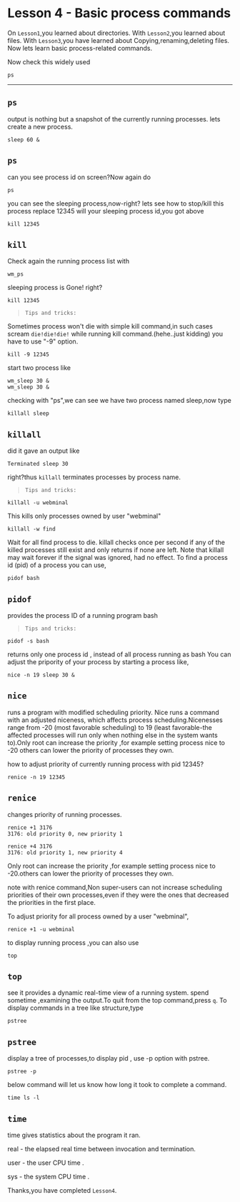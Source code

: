 

# Lesson 4 - Basic process commands 

On `Lesson1`,you learned about directories.
With `Lesson2`,you learned about files.
With `Lesson3`,you have learned about Copying,renaming,deleting files.
Now lets learn basic process-related commands.

Now check this widely used

	ps


----



## `ps`

output is nothing but a snapshot of the currently running processes.
lets create  a new process.


	sleep 60 &


## `ps`

can you see process id on screen?Now again do
	
	ps

you can see the sleeping process,now-right? lets see how to stop/kill 
this process replace 12345 will your sleeping process id,you got above

	kill 12345

## `kill`

Check again the running process list with 
	
	wm_ps

sleeping process is Gone! right? 

	kill 12345


>`Tips and tricks:`

Sometimes process won't die with simple kill command,in such cases 
scream `die!die!die!` while running kill command.(hehe..just kidding)
you have to use "-9" option.

	kill -9 12345 

start two process like 

	wm_sleep 30 &
	wm_sleep 30 &

checking with "ps",we can see we have two process named sleep,now type

	killall sleep 
## `killall`

did it gave an output like 
	
	Terminated sleep 30

right?thus `killall` terminates processes by process name.


>`Tips and tricks:`

	killall -u webminal

This kills only processes owned by user "webminal"

	killall -w find

Wait  for  all  find process to die. killall checks once per second if 
any of the  killed  processes  still  exist  and  only returns if none are left.
Note that killall may wait forever if the signal was ignored, had no effect.
To find a process id (pid) of a process you can use,

	pidof bash

## `pidof`

provides the process ID of a running program bash

	
>`Tips and tricks:`

	pidof -s bash

returns only one process id , instead of all process running as bash
You can adjust the pripority of your process by starting a process like,

	nice -n 19 sleep 30 &

## `nice`

runs a program with modified scheduling priority.
Nice runs  a command  with an adjusted niceness, which affects process 
scheduling.Nicenesses  range  from -20 (most favorable scheduling) to 
19 (least favorable-the affected processes will run only when nothing 
else in the system wants to).Only root can increase the priority ,for
example setting process nice to -20 others can lower the priority of 
processes  they own.


how to adjust priority of currently running process with pid 12345?

	renice -n 19 12345
	
## `renice`

changes priority of running processes.

	
	renice +1 3176
	3176: old priority 0, new priority 1

	renice +4 3176
	3176: old priority 1, new priority 4


Only root can increase the priority ,for example setting 
process nice to -20.others can lower the priority of processes 
they own.

note with renice command,Non super-users can not increase 
scheduling priorities of their own processes,even if they were the ones
that decreased the priorities in the first place.

To adjust priority for all process owned by a user "webminal",

	renice +1 -u webminal

to display running process ,you can also use 

	top
## `top`

see it provides a dynamic real-time view of a running system.
spend sometime ,examining the output.To quit from the top command,press `q`.
To display commands in a tree like structure,type

	pstree 
## `pstree`

display a tree of processes,to display pid ,
use -p option with pstree.

	pstree -p

below command will let us know how long it took to complete
a command.

	time ls -l



## `time`


time gives statistics about the program it ran.

real - the elapsed real time between invocation and termination.

user - the user CPU time .

sys  - the  system CPU  time .


Thanks,you have completed `Lesson4`.
